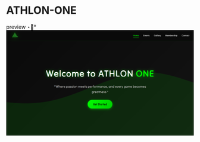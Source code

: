 # ATHLON-ONE

<a href="https://athlon-one.vercel.app" style="text-decoration:none;"> preview ⋆🐾° </a>
![Preview Example](/assets/preview1.png)
